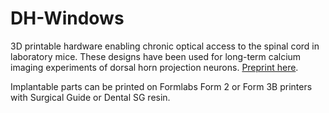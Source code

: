 # DH-Windows

3D printable hardware enabling chronic optical access to the spinal cord in laboratory mice. These designs have been used for long-term calcium imaging experiments of dorsal horn projection neurons.
[Preprint here](https://www.biorxiv.org/content/10.1101/2024.04.08.588581v1). 

Implantable parts can be printed on Formlabs Form 2 or Form 3B printers with Surgical Guide or Dental SG resin.

